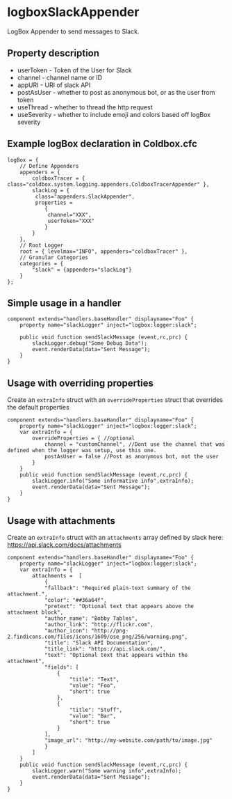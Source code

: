 # logboxSlackAppender
LogBox Appender to send messages to Slack.

## Property description
* userToken - Token of the User for Slack
* channel - channel name or ID
* appURI - URI of slack API
* postAsUser - whether to post as anonymous bot, or as the user from token
* useThread - whether to thread the http request
* useSeverity - whether to include emoji and colors based off logBox severity

## Example logBox declaration in Coldbox.cfc
```
logBox = {
	// Define Appenders
	appenders = {
		coldboxTracer = { class="coldbox.system.logging.appenders.ColdboxTracerAppender" },
		slackLog = {
		 class="appenders.SlackAppender",
		 properties =
			{
			 channel="XXX",
			 userToken="XXX"
			}
		}
	},
	// Root Logger
	root = { levelmax="INFO", appenders="coldboxTracer" },
	// Granular Categories
	categories = {
		"slack" = {appenders="slackLog"}
	}
};
```
## Simple usage in a handler
```
component extends="handlers.baseHandler" displayname="Foo" {
	property name="slackLogger" inject="logbox:logger:slack";

	public void function sendSlackMessage (event,rc,prc) {
		slackLogger.debug("Some Debug Data");
		event.renderData(data="Sent Message");
	}
}
```
## Usage with overriding properties
Create an `extraInfo` struct with an `overrideProperties` struct that overrides the default properties
```
component extends="handlers.baseHandler" displayname="Foo" {
	property name="slackLogger" inject="logbox:logger:slack";
	var extraInfo = {
		overrideProperties = { //optional
			channel = "customChannel", //Dont use the channel that was defined when the logger was setup, use this one.
			postAsUser = false //Post as anonymous bot, not the user
		}
	}
	public void function sendSlackMessage (event,rc,prc) {
		slackLogger.info("Some informative info",extraInfo);
		event.renderData(data="Sent Message");
	}
}
```
## Usage with attachments
Create an `extraInfo` struct with an `attachments` array defined by slack here: https://api.slack.com/docs/attachments

```
component extends="handlers.baseHandler" displayname="Foo" {
	property name="slackLogger" inject="logbox:logger:slack";
	var extraInfo = {
		attachments =  [
			{
			"fallback": "Required plain-text summary of the attachment.",
			"color": "##36a64f",
			"pretext": "Optional text that appears above the attachment block",
			"author_name": "Bobby Tables",
			"author_link": "http://flickr.com",
			"author_icon": "http://png-2.findicons.com/files/icons/1609/ose_png/256/warning.png",
			"title": "Slack API Documentation",
			"title_link": "https://api.slack.com/",
			"text": "Optional text that appears within the attachment",
			"fields": [
				{
					"title": "Text",
					"value": "Foo",
					"short": true
				},
				{
					"title": "Stuff",
					"value": "Bar",
					"short": true
				}
			],
			"image_url": "http://my-website.com/path/to/image.jpg"
			}
		]
	}
	public void function sendSlackMessage (event,rc,prc) {
		slackLogger.warn("Some warning info",extraInfo);
		event.renderData(data="Sent Message");
	}
}
```
